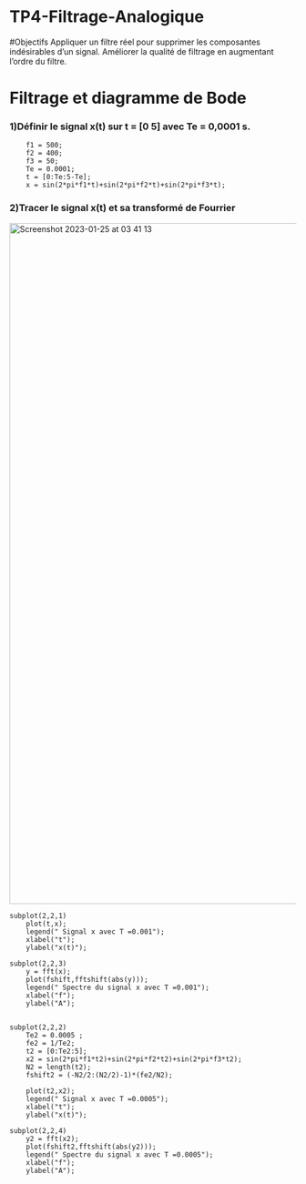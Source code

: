 # TP4-Filtrage-Analogique


#Objectifs 
Appliquer un filtre réel pour supprimer les composantes indésirables d’un signal.
Améliorer la qualité de filtrage en augmentant l’ordre du filtre.

# Filtrage et diagramme de Bode
### 1)Définir le signal x(t) sur t = [0 5] avec Te = 0,0001 s.
```
    f1 = 500;
    f2 = 400;
    f3 = 50;
    Te = 0.0001;
    t = [0:Te:5-Te];
    x = sin(2*pi*f1*t)+sin(2*pi*f2*t)+sin(2*pi*f3*t);
```
### 2)Tracer le signal x(t) et sa transformé de Fourrier

<img width="1197" alt="Screenshot 2023-01-25 at 03 41 13" src="https://user-images.githubusercontent.com/87026851/214468777-faad1c4f-372d-47ec-917b-0be8d7f93a31.png">


```
subplot(2,2,1)
    plot(t,x);
    legend(" Signal x avec T =0.001");
    xlabel("t");
    ylabel("x(t)");

subplot(2,2,3)
    y = fft(x);
    plot(fshift,fftshift(abs(y)));
    legend(" Spectre du signal x avec T =0.001");
    xlabel("f");
    ylabel("A");


subplot(2,2,2)
    Te2 = 0.0005 ;
    fe2 = 1/Te2;
    t2 = [0:Te2:5];
    x2 = sin(2*pi*f1*t2)+sin(2*pi*f2*t2)+sin(2*pi*f3*t2);
    N2 = length(t2);
    fshift2 = (-N2/2:(N2/2)-1)*(fe2/N2);

    plot(t2,x2);
    legend(" Signal x avec T =0.0005");
    xlabel("t");
    ylabel("x(t)");

subplot(2,2,4)
    y2 = fft(x2);
    plot(fshift2,fftshift(abs(y2)));
    legend(" Spectre du signal x avec T =0.0005");
    xlabel("f");
    ylabel("A");
```

